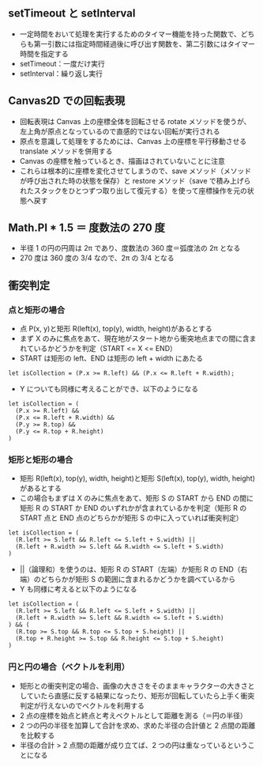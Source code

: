 ## setTimeout と setInterval

- 一定時間をおいて処理を実行するためのタイマー機能を持った関数で、どちらも第一引数には指定時間経過後に呼び出す関数を、第二引数にはタイマー時間を指定する
- setTimeout：一度だけ実行
- setInterval：繰り返し実行

## Canvas2D での回転表現

- 回転表現は Canvas 上の座標全体を回転させる rotate メソッドを使うが、左上角が原点となっているので直感的ではない回転が実行される
- 原点を意識して処理をするためには、Canvas 上の座標を平行移動させる translate メソッドを併用する
- Canvas の座標を触っているとき、描画はされていないことに注意
- これらは根本的に座標を変化させてしまうので、save メソッド（メソッドが呼び出された時の状態を保存）と restore メソッド（save で積み上げられたスタックをひとつずつ取り出して復元する）を使って座標操作を元の状態へ戻す

## Math.PI \* 1.5 ＝ 度数法の 270 度

- 半径 1 の円の円周は 2π であり、度数法の 360 度＝弧度法の 2π となる
- 270 度は 360 度の 3/4 なので、2π の 3/4 となる

## 衝突判定

### 点と矩形の場合

- 点 P(x, y)と矩形 R(left(x), top(y), width, height)があるとする
- まず X のみに焦点をあて、現在地がスタート地から衝突地点までの間に含まれているかどうかを判定（START <= X <= END）
- START は矩形の left、END は矩形の left + width にあたる

```
let isCollection = (P.x >= R.left) && (P.x <= R.left + R.width);
```

- Y についても同様に考えることができ、以下のようになる

```
let isCollection = (
  (P.x >= R.left) &&
  (P.x <= R.left + R.width) &&
  (P.y >= R.top) &&
  (P.y <= R.top + R.height)
)
```

### 矩形と矩形の場合

- 矩形 R(left(x), top(y), width, height)と矩形 S(left(x), top(y), width, height)があるとする
- この場合もまずは X のみに焦点をあて、矩形 S の START から END の間に矩形 R の START か END のいずれかが含まれているかを判定（矩形 R の START 点と END 点のどちらかが矩形 S の中に入っていれば衝突判定）

```
let isCollection = (
  (R.left >= S.left && R.left <= S.left + S.width) ||
  (R.left + R.width >= S.left && R.width <= S.left + S.width)
)
```

- ||（論理和）を使うのは、矩形 R の START（左端）か矩形 R の END（右端）のどちらかが矩形 S の範囲に含まれるかどうかを調べているから
- Y も同様に考えると以下のようになる

```
let isCollection = (
  (R.left >= S.left && R.left <= S.left + S.width) ||
  (R.left + R.width >= S.left && R.width <= S.left + S.width)
) && (
  (R.top >= S.top && R.top <= S.top + S.height) ||
  (R.top + R.height >= S.top && R.height <= S.top + S.height)
)
```

### 円と円の場合（ベクトルを利用）

- 矩形との衝突判定の場合、画像の大きさをそのままキャラクターの大きさとしていたら直感に反する結果になったり、矩形が回転していたら上手く衝突判定が行えないのでベクトルを利用する
- 2 点の座標を始点と終点と考えベクトルとして距離を測る（＝円の半径）
- 2 つの円の半径を加算して合計を求め、求めた半径の合計値と 2 点間の距離を比較する
- 半径の合計 > 2 点間の距離が成り立てば、2 つの円は重なっているということになる
